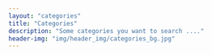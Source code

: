 ```yaml
---
layout: "categories"
title: "Categories"
description: "Some categories you want to search ...."
header-img: "img/header_img/categories_bg.jpg"
---
```

